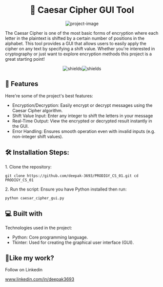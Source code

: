 <h1 align="center" id="title">🔐 Caesar Cipher GUI Tool</h1>

<p align="center"><img src="https://socialify.git.ci/deepak-3693/PRODIGY_CS_01/image?font=Rokkitt&amp;language=1&amp;name=1&amp;owner=1&amp;pattern=Signal&amp;stargazers=1&amp;theme=Auto" alt="project-image"></p>

<p id="description">The Caesar Cipher is one of the most basic forms of encryption where each letter in the plaintext is shifted by a certain number of positions in the alphabet. This tool provides a GUI that allows users to easily apply the cipher on any text by specifying a shift value. Whether you're interested in cryptography or just want to explore encryption methods this project is a great starting point!</p>

<p align="center"><img src="https://img.shields.io/badge/build_with-python-green" alt="shields"><img src="https://img.shields.io/badge/first_task-completed-green" alt="shields"></p>


  
  
<h2>🧐 Features</h2>

Here're some of the project's best features:

*   Encryption/Decryption: Easily encrypt or decrypt messages using the Caesar Cipher algorithm.
*   Shift Value Input: Enter any integer to shift the letters in your message
*   Real-Time Output: View the encrypted or decrypted result instantly in the GUI.
*   Error Handling: Ensures smooth operation even with invalid inputs (e.g. non-integer shift values).

<h2>🛠️ Installation Steps:</h2>

<p>1. Clone the repository:</p>

```
git clone https://github.com/deepak-3693/PRODIGY_CS_01.git cd PRODIGY_CS_01
```

<p>2. Run the script: Ensure you have Python installed then run:</p>

```
python caesar_cipher_gui.py
```


  
  
<h2>💻 Built with</h2>

Technologies used in the project:

*   Python: Core programming language.
*   Tkinter: Used for creating the graphical user interface (GUI).

<h2>💖Like my work?</h2>

Follow on Linkedin<p>www.linkedin.com/in/deepak3693</p>
